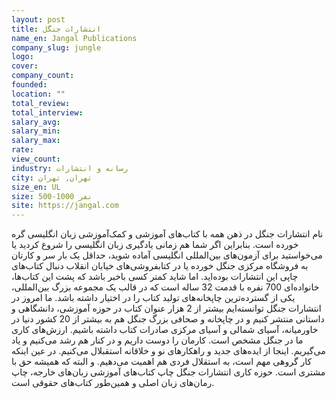 ```yaml
---
layout: post
title: انتشارات جنگل
name_en: Jangal Publications
company_slug: jungle
logo: 
cover: 
company_count:
founded:
location: ""
total_review: 
total_interview: 
salary_avg: 
salary_min: 
salary_max: 
rate: 
view_count: 
industry: رسانه و انتشارات
city: تهران, تهران
size_en: UL
size: 500-1000 نفر
site: https://jangal.com
---
```


نام انتشارات جنگل در ذهن همه با کتاب‌های آموزشی و کمک‌آموزشی زبان انگلیسی گره خورده است. بنابراین اگر شما هم زمانی یادگیری زبان انگلیسی را شروع کردید یا می‌خواستید برای آزمون‌های بین‌المللی انگلیسی آماده شوید، حداقل یک بار سر و کارتان به فروشگاه مرکزی جنگل خورده یا در کتابفروشی‌های خیابان‌ انقلاب دنبال کتاب‌های چاپی این انتشارات بوده‌اید. اما شاید کمتر کسی باخبر باشد که پشت این کتاب‌ها، خانواده‌ای 700 نفره با قدمت 32 ساله است که در قالب یک مجموعه بزرگ بین‌المللی، یکی از گسترده‌ترین چاپخانه‌های تولید کتاب را در اختیار داشته باشد. ما امروز در انتشارات جنگل توانسته‌ایم بیشتر از 2 هزار عنوان کتاب در حوزه آموزشی، دانشگاهی و داستانی منتشر کنیم و در چاپخانه و صحافی بزرگ جنگل هم به بیشتر از 20 کشور دنیا در خاورمیانه، آسیای شمالی و آسیای مرکزی صادرات کتاب داشته باشیم. ارزش‌های کاری ما در جنگل مشخص است. کارمان را دوست داریم و در کنار هم رشد می‌کنیم و یاد می‌گیریم. اینجا از ایده‌های جدید و راهکارهای نو و خلاقانه استقبلال می‌کنیم. در عین اینکه کار گروهی مهم است، به استقلال فردی هم اهمیت می‌دهیم. و البته که همیشه حق با مشتری است.
حوزه کاری انتشارات جنگل چاپ کتاب‌های آموزشی زبان‌های خارجه، چاپ رمان‌های زبان اصلی و همین‌طور کتاب‌های حقوقی است.